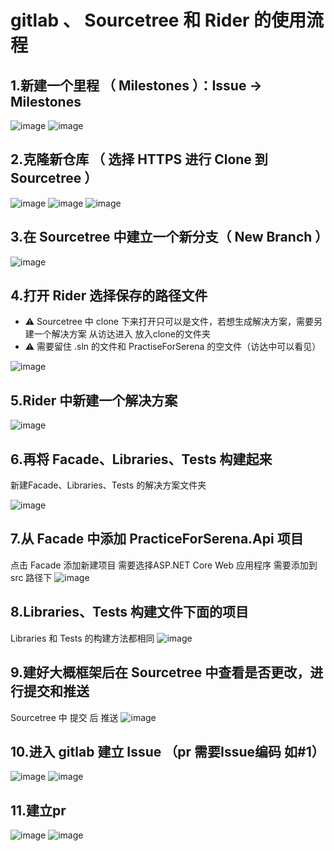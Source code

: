 # gitlab 、 Sourcetree 和 Rider 的使用流程
## 1.新建一个里程 （ Milestones ）：Issue -> Milestones
![image](https://github.com/vlvvh/C-sharp-learn/assets/160467935/926f2ffc-14ad-4c3d-a117-5bcd5480de35)
![image](https://github.com/vlvvh/C-sharp-learn/assets/160467935/a4479185-4924-444e-abe7-75eef5a88e82)

## 2.克隆新仓库 （ 选择 HTTPS 进行 Clone 到 Sourcetree ）
![image](https://github.com/vlvvh/C-sharp-learn/assets/160467935/abee8e18-c0c5-43cd-a4df-7fa560b878aa)
![image](https://github.com/vlvvh/C-sharp-learn/assets/160467935/5db66c2e-3ee0-455d-8ef0-32ca2f1a9a21)
![image](https://github.com/vlvvh/C-sharp-learn/assets/160467935/aac3db3e-57b2-4878-9935-ff04071d3c4c)

## 3.在 Sourcetree 中建立一个新分支（ New Branch ）
![image](https://github.com/vlvvh/C-sharp-learn/assets/160467935/80aa6e1d-b4b3-4d05-9b84-4f30d6eb4ebc)

## 4.打开 Rider 选择保存的路径文件
- ⚠️ Sourcetree 中 clone 下来打开只可以是文件，若想生成解决方案，需要另建一个解决方案 从访达进入 放入clone的文件夹
- ⚠️ 需要留住 .sln 的文件和 PractiseForSerena 的空文件（访达中可以看见）
  
![image](https://github.com/vlvvh/C-sharp-learn/assets/160467935/cb60e409-99e0-4e82-9dfc-c0de79bd86d9)

## 5.Rider 中新建一个解决方案
![image](https://github.com/vlvvh/C-sharp-learn/assets/160467935/f1096235-53e7-4486-9419-c6ac5dee1d80)

## 6.再将 Facade、Libraries、Tests 构建起来
新建Facade、Libraries、Tests 的解决方案文件夹   

![image](https://github.com/vlvvh/C-sharp-learn/assets/160467935/4349d54d-4c7d-449b-8369-0cfaa9d8c9ef)

## 7.从 Facade 中添加 PracticeForSerena.Api 项目
点击 Facade 添加新建项目
需要选择ASP.NET Core Web 应用程序
需要添加到 src 路径下
![image](https://github.com/vlvvh/C-sharp-learn/assets/160467935/4c9c64f6-cb82-4bdd-a5d0-022458ca596d)

## 8.Libraries、Tests 构建文件下面的项目
Libraries 和 Tests 的构建方法都相同
![image](https://github.com/vlvvh/C-sharp-learn/assets/160467935/f0471bec-002d-4bfb-892b-b036fa76c5b4)

## 9.建好大概框架后在 Sourcetree 中查看是否更改，进行提交和推送
Sourcetree 中 提交 后 推送
![image](https://github.com/vlvvh/C-sharp-learn/assets/160467935/35e8dcc6-d108-45c5-8aa9-c0288f0ab77c)

## 10.进入 gitlab 建立 Issue （pr 需要Issue编码 如#1）
![image](https://github.com/vlvvh/C-sharp-learn/assets/160467935/ea4d19a5-23d9-476a-b64f-6836f882567c)
![image](https://github.com/vlvvh/C-sharp-learn/assets/160467935/ffb39158-432c-44f6-a8b7-3660cbed1916)

## 11.建立pr
![image](https://github.com/vlvvh/C-sharp-learn/assets/160467935/add9ce8b-fe57-448a-ad4d-22d2fb0485d0)
![image](https://github.com/vlvvh/C-sharp-learn/assets/160467935/5d2c1c85-0690-4ccc-ba29-f20f53b20890)


